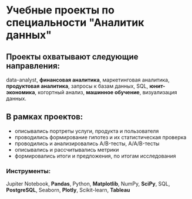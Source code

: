 # Учебные проекты по специальности "Аналитик данных"
 
## Проекты охватывают следующие направления:
data-analyst, **финансовая аналитика**, маркетинговая аналитика, **продуктовая аналитика**, запросы к базам данных, SQL, **юнит-экономика**, когортный анализ, **машинное обучение**, визуализация данных.

## В рамках проектов:
- описывались портреты услуги, продукта и пользователя
- проводились формирование гипотез и их статистическая проверка
- проводились и анализировались А/B-тесты, A/A/B-тесты
- описывались и рассчитывались метрики
- формировались итоги и предложения, по итогам исследования

### Инструменты:
Jupiter Notebook, **Pandas**, Python, **Matplotlib**, NumPy, **SciPy**, SQL, **PostgreSQL**, Seaborn, **Plotly**, Scikit-learn, **Tableau**

